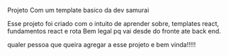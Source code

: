 Projeto Com um template basico da dev samurai 

Esse projeto foi criado com o intuito de aprender sobre, templates react, fundamentos react e rota
Bem legal pq vai desde do fronte ate back end.

qualer pessoa que queira agregar a esse projeto e bem vinda!!!!!
